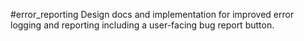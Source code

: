 #error_reporting
Design docs and implementation for improved error logging and reporting including a user-facing bug report button.
